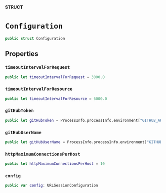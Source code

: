 **STRUCT**

# `Configuration`

```swift
public struct Configuration
```

## Properties
### `timeoutIntervalForRequest`

```swift
public let timeoutIntervalForRequest = 3000.0
```

### `timeoutIntervalForResource`

```swift
public let timeoutIntervalForResource = 6000.0
```

### `gitHubToken`

```swift
public let gitHubToken = ProcessInfo.processInfo.environment["GITHUB_API_TOKEN"]
```

### `gitHubUserName`

```swift
public let gitHubUserName = ProcessInfo.processInfo.environment["GITHUB_API_USERNAME"]
```

### `httpMaximumConnectionsPerHost`

```swift
public let httpMaximumConnectionsPerHost = 10
```

### `config`

```swift
public var config: URLSessionConfiguration
```
